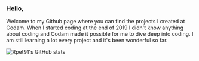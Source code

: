 ### Hello,

Welcome to my Github page where you can find the projects I created at Codam. When I started coding at the end of 2019 I didn't know anything about coding and Codam made it possible for me to dive deep into coding. I am still learning a lot every project and it's been wonderful so far.

![Rpet91's GitHub stats](https://github-readme-stats.vercel.app/api/top-langs?username=rpet91&theme=vision-friendly-dark&show_icons=true&langs_count=6)

<!--
**rpet91/rpet91** is a ✨ _special_ ✨ repository because its `README.md` (this file) appears on your GitHub profile.

Here are some ideas to get you started:

- 🔭 I’m currently working on ...
- 🌱 I’m currently learning ...
- 👯 I’m looking to collaborate on ...
- 🤔 I’m looking for help with ...
- 💬 Ask me about ...
- 📫 How to reach me: ...
- 😄 Pronouns: ...
- ⚡ Fun fact: ...
-->
